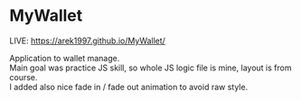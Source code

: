 # MyWallet

LIVE: https://arek1997.github.io/MyWallet/

Application to wallet manage. \
Main goal was practice JS skill, so whole JS logic file is mine, layout is from course. \
I added also nice fade in / fade out animation to avoid raw style. 


